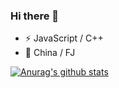 ### Hi there 👋

<!--
**LiuYiBest/LiuYiBest** is a ✨ _special_ ✨ repository because its `README.md` (this file) appears on your GitHub profile.

Here are some ideas to get you started:
- 💬 [Blogger](http://www.lydbest.ltd/)
- 📫 How to reach me: ...
- 😄 Pronouns: ...
- 🌱 I’m currently learning ...
-  Ask me about ...
-->
- ⚡ JavaScript / C++
- 👯 China / FJ

[![Anurag's github stats](https://github-readme-stats.vercel.app/api?username=LiuYiBest)](https://github.com/anuraghazra/github-readme-stats)


